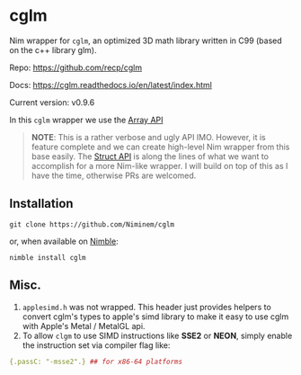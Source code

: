 # cglm

Nim wrapper for `cglm`, an optimized 3D math library written in C99 (based on the c++ library glm).

Repo: https://github.com/recp/cglm

Docs: https://cglm.readthedocs.io/en/latest/index.html

Current version: v0.9.6

In this `cglm` wrapper we use the [Array API](https://cglm.readthedocs.io/en/latest/api_inline_array.html)

> **NOTE**: This is a rather verbose and ugly API IMO. However, it is feature complete and we can create high-level Nim wrapper from this base easily. The [Struct API](https://cglm.readthedocs.io/en/latest/api_struct.html) is along the lines of what we want to accomplish for a more Nim-like wrapper. I will build on top of this as I have the time, otherwise PRs are welcomed.

## Installation

`git clone https://github.com/Niminem/cglm`

or, when available on [Nimble](https://nimble.directory/):

`nimble install cglm`

## Misc.

1. `applesimd.h` was not wrapped. This header just provides helpers to convert cglm's types to apple's simd library
to make it easy to use cglm with Apple's Metal / MetalGL api.
2. To allow `clgm` to use SIMD instructions like **SSE2** or **NEON**, simply enable the instruction set via compiler flag like:

```nim
{.passC: "-msse2".} ## for x86-64 platforms
```